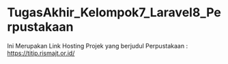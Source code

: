 # TugasAkhir_Kelompok7_Laravel8_Perpustakaan
Ini Merupakan Link Hosting Projek yang berjudul Perpustakaan :  https://titip.rismajt.or.id/
